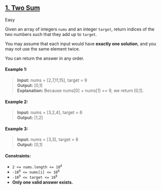 ## [1. Two Sum](https://leetcode.com/problems/two-sum/)

Easy

Given an array of integers <code>nums</code> and an integer <code>target</code>, return indices of the two numbers such that they add up to <code>target</code>.

You may assume that each input would have __exactly one solution__, and you may not use the same element twice.

You can return the answer in any order.

#### Example 1:

> __Input:__ nums = [2,7,11,15], target = 9  
> __Output:__ [0,1]  
> __Explanation:__ Because nums[0] + nums[1] == 9, we return [0,1].  

#### Example 2:

> __Input:__ nums = [3,2,4], target = 6  
> __Output:__ [1,2]  

#### Example 3:

> __Input:__ nums = [3,3], target = 6  
> __Output:__ [0,1]  

#### Constraints:

- <code>2 <= nums.length <= 10<sup>4</sup></code>
- <code>-10<sup>9</sup> <= nums[i] <= 10<sup>9</sup></code>
- <code>-10<sup>9</sup> <= target <= 10<sup>9</sup></code>
- __Only one valid answer exists.__
